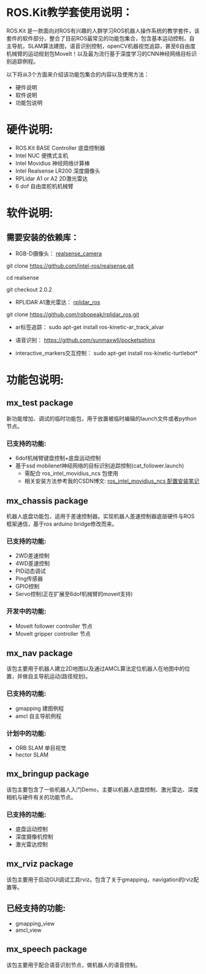 # ROS.Kit教学套使用说明：
ROS.Kit 是一款面向对ROS有兴趣的人群学习ROS机器人操作系统的教学套件，该套件的软件部分，整合了目前ROS最常见的功能包集合，包含基本运动控制，自主导航，SLAM算法建图，语音识别控制，openCV机器视觉追踪，甚至6自由度机械臂的运动规划包MoveIt！以及最为流行基于深度学习的CNN神经网络目标识别追踪例程。 

以下将从3个方面来介绍该功能包集合的内容以及使用方法：
* 硬件说明 
* 软件说明 
* 功能包说明 

# 硬件说明: 
* ROS.Kit BASE Controller 底盘控制器 
* Intel NUC 便携式主机 
* Intel Movidius 神经网络计算棒 
* Intel Realsense LR200 深度摄像头 
* RPLidar A1 or A2 2D激光雷达 
* 6 dof 自由度舵机机械臂 

# 软件说明:
## 需要安装的依赖库：
* RGB-D摄像头：
[realsense_camera](http://wiki.ros.org/realsense_camera) 

git clone https://github.com/intel-ros/realsense.git 

cd  realsense 

git checkout 2.0.2 

* RPLIDAR A1激光雷达： 
[rplidar_ros](http://wiki.ros.org/rplidar) 
 
git clone https://github.com/robopeak/rplidar_ros.git 
 
* ar标签追踪：
sudo apt-get install ros-kinetic-ar_track_alvar

* 语音识别：
https://github.com/sunmaxwll/pocketsphinx 

* interactive_markers交互控制：
sudo apt-get install ros-kinetic-turtlebot*

# 功能包说明:

## mx_test package
新功能增加、调试的临时功能包，用于放置被临时编辑的launch文件或者python节点。 
### 已支持的功能: 
* 6dof机械臂键盘控制+底盘运动控制 
* 基于ssd mobilenet神经网络的目标识别追踪控制(cat_follower.launch) 
    * 需配合 ros_intel_movidius_ncs 包使用 
    * 相关安装方法参考我的CSDN博文: [ros_intel_movidius_ncs 配置安装笔记](http://blog.csdn.net/pcyouid/article/details/79129006)

## mx_chassis package 
机器人底盘功能包，适用于差速控制器。实现机器人差速控制器底层硬件与ROS框架通信，基于ros arduino bridge修改而来。 
### 已支持的功能: 
* 2WD差速控制 
* 4WD差速控制 
* PID动态调试 
* Ping传感器 
* GPIO控制 
* Servo控制(正在扩展至6dof机械臂的moveit支持) 

### 开发中的功能: 
* MoveIt follower controller 节点 
* MoveIt gripper controller 节点 

## mx_nav package 
该包主要用于机器人建立2D地图以及通过AMCL算法定位机器人在地图中的位置，并做自主导航运动(路径规划)。 
### 已支持的功能: 
* gmapping 建图例程 
* amcl 自主导航例程 

### 计划中的功能:
* ORB SLAM 单目视觉 
* hector SLAM 

## mx_bringup package 
该包主要包含了一些机器人入门Demo，主要以机器人底盘控制、激光雷达、深度相机与硬件有关的功能节点。 
### 已支持的功能: 
* 底盘运动控制 
* 深度摄像机控制 
* 激光雷达控制 

## mx_rviz package 
该包主要用于启动GUI调试工具rviz。包含了关于gmapping，navigation的rviz配置等。
## 已经支持的功能: 
* gmapping_view 
* amcl_view 

## mx_speech package 
该包主要用于配合语音识别节点，做机器人的语音控制。 































